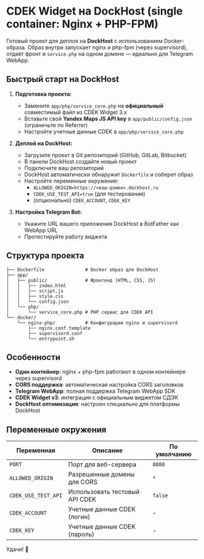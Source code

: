 # CDEK Widget на DockHost (single container: Nginx + PHP-FPM)

Готовый проект для деплоя на **DockHost** с использованием Docker-образа. Образ внутри запускает nginx и php-fpm (через supervisord), отдаёт фронт и `service.php` на одном домене — идеально для Telegram WebApp.

## Быстрый старт на DockHost

1. **Подготовка проекта:**
   - Замените `app/php/service_core.php` на **официальный** совместимый файл из CDEK Widget 3.x
   - Вставьте свой **Yandex Maps JS API key** в `app/public/config.json` (ограничьте по Referrer)
   - Настройте учетные данные CDEK в `app/php/service_core.php`

2. **Деплой на DockHost:**
   - Загрузите проект в Git репозиторий (GitHub, GitLab, Bitbucket)
   - В панели DockHost создайте новый проект
   - Подключите ваш репозиторий
   - DockHost автоматически обнаружит `Dockerfile` и соберет образ
   - Настройте переменные окружения:
     - `ALLOWED_ORIGIN=https://<ваш-домен>.dockhost.ru`
     - `CDEK_USE_TEST_API=true` (для тестирования)
     - (опционально) `CDEK_ACCOUNT`, `CDEK_KEY`

3. **Настройка Telegram Bot:**
   - Укажите URL вашего приложения DockHost в BotFather как WebApp URL
   - Протестируйте работу виджета

## Структура проекта

```
├── Dockerfile               # Docker образ для DockHost
├── app/
│   ├── public/              # Фронтенд (HTML, CSS, JS)
│   │   ├── index.html
│   │   ├── script.js
│   │   ├── style.css
│   │   └── config.json
│   └── php/
│       └── service_core.php # PHP сервис для CDEK API
└── docker/
    └── nginx-php/           # Конфигурации nginx и supervisord
        ├── nginx.conf.template
        ├── supervisord.conf
        └── entrypoint.sh
```

## Особенности

- **Один контейнер**: nginx + php-fpm работают в одном контейнере через supervisord
- **CORS поддержка**: автоматическая настройка CORS заголовков
- **Telegram WebApp**: полная поддержка Telegram WebApp SDK
- **CDEK Widget v3**: интеграция с официальным виджетом СДЭК
- **DockHost оптимизация**: настроен специально для платформы DockHost

## Переменные окружения

| Переменная | Описание | По умолчанию |
|------------|----------|--------------|
| `PORT` | Порт для веб-сервера | `8080` |
| `ALLOWED_ORIGIN` | Разрешенные домены для CORS | `*` |
| `CDEK_USE_TEST_API` | Использовать тестовый API CDEK | `false` |
| `CDEK_ACCOUNT` | Учетные данные CDEK (логин) | - |
| `CDEK_KEY` | Учетные данные CDEK (пароль) | - |

Удачи! 🚀

